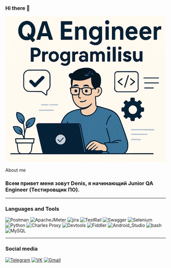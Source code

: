 ### Hi there 👋

![Header](https://github.com/ProgramIlisu/Programilisu/blob/main/assert/QA.png)


 About me
### Всем привет меня зовут Denis, я начинающий Junior QA Engineer (Тестировщик ПО).

---

### Languages and Tools
![Postman](https://img.shields.io/badge/-Postman-090909?style=for-the-badge&logo=Postman&logoColor=FF6C37)
![ApacheJMeter](https://img.shields.io/badge/-ApacheJMeter-090909?style=for-the-badge&logo=ApacheJMeter&logoColor=D22128)
![jira](https://img.shields.io/badge/-jira-090909?style=for-the-badge&logo=jira&logoColor=0052CC)
![TestRail](https://img.shields.io/badge/-TestRail-090909?style=for-the-badge&logo=TestRail&logoColor=65C179)
![Swagger](https://img.shields.io/badge/-Swagger-090909?style=for-the-badge&logo=Swagger&logoColor=85EA2D)
![Selenium](https://img.shields.io/badge/-Selenium-090909?style=for-the-badge&logo=Selenium&logoColor=43B02A)
![Python](https://img.shields.io/badge/-Python-090909?style=for-the-badge&logo=Python&logoColor=3776AB)
![Charles Proxy](https://img.shields.io/badge/-Charles-090909?style=for-the-badge&logo=Charles&logoColor=F3F5F5)
![Devtools](https://img.shields.io/badge/-DevTools-090909?style=for-the-badge&logo=googlechrome&logoColor=4285F4)
![Fiddler](https://img.shields.io/badge/-Fiddler-090909?style=for-the-badge&logoColor=5ce400)
![Android_Studio](https://img.shields.io/badge/-Android_Studio-090909?style=for-the-badge&logo=AndroidStudio&logoColor=3DDC84)
![bash](https://img.shields.io/badge/-bash-090909?style=for-the-badge)
![MySQL](https://shields.io/badge/-MySQL-090909?style=for-the-badge&logo=MySQL&logoColor=4479A1)


---


### Social media
[![Telegram](https://img.shields.io/badge/-Telegram-090909?style=for-the-badge&logo=telegram&logoColor=26A5E4)](https://t.me/ErikStrayker)
[![VK](https://img.shields.io/badge/-VK-090909?style=for-the-badge&logo=VK&logoColor=0077FF)](https://vk.com/ilisu_33)
[![Gmail](https://img.shields.io/badge/-Gmail-090909?style=for-the-badge&logo=Gmail&logoColor=EA4335)](mailto:deniscekmaev@gmail.com)
